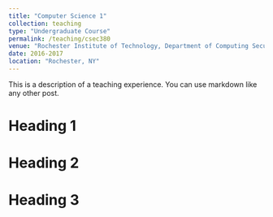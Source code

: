 ```yaml
---
title: "Computer Science 1"
collection: teaching
type: "Undergraduate Course"
permalink: /teaching/csec380
venue: "Rochester Institute of Technology, Department of Computing Security"
date: 2016-2017
location: "Rochester, NY"
---
```


This is a description of a teaching experience. You can use markdown like any other post.

Heading 1
======

Heading 2
======

Heading 3
======
